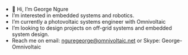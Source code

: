 - 👋 Hi, I’m George Ngure
- I’m interested in embedded systems and robotics.
- I’m currently a photovoltaic systems engineer with Omnivoltaic
- I’m looking to design projects on off-grid systems and embedded system design.
- Reach me on email: nguregeorge@omnivoltaic.net or Skype: George-Omnivoltaic

<!---
Geo-rge/Geo-rge is a ✨ special ✨ repository because its `README.md` (this file) appears on your GitHub profile.
You can click the Preview link to take a look at your changes.
--->
